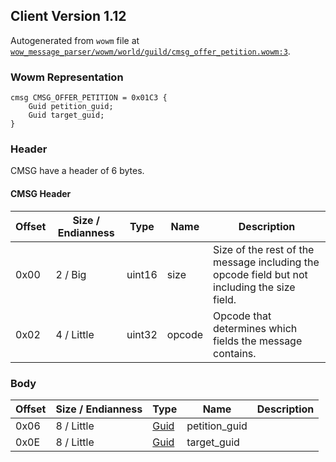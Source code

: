 ## Client Version 1.12

Autogenerated from `wowm` file at [`wow_message_parser/wowm/world/guild/cmsg_offer_petition.wowm:3`](https://github.com/gtker/wow_messages/tree/main/wow_message_parser/wowm/world/guild/cmsg_offer_petition.wowm#L3).

### Wowm Representation
```rust,ignore
cmsg CMSG_OFFER_PETITION = 0x01C3 {
    Guid petition_guid;
    Guid target_guid;
}
```
### Header
CMSG have a header of 6 bytes.

#### CMSG Header
| Offset | Size / Endianness | Type   | Name   | Description |
| ------ | ----------------- | ------ | ------ | ----------- |
| 0x00   | 2 / Big           | uint16 | size   | Size of the rest of the message including the opcode field but not including the size field.|
| 0x02   | 4 / Little        | uint32 | opcode | Opcode that determines which fields the message contains.|
### Body
| Offset | Size / Endianness | Type | Name | Description |
| ------ | ----------------- | ---- | ---- | ----------- |
| 0x06 | 8 / Little | [Guid](../spec/packed-guid.md) | petition_guid |  |
| 0x0E | 8 / Little | [Guid](../spec/packed-guid.md) | target_guid |  |
